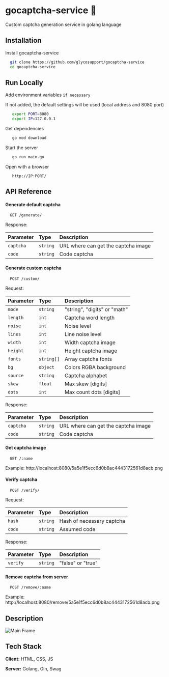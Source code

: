 
# gocaptcha-service :green_heart:

Custom captcha generation service in golang language 


## Installation

Install gocaptcha-service

```bash
  git clone https://github.com/glycosupport/gocaptcha-service
  cd gocaptcha-service
```
    
## Run Locally

Add environment variables `if necessary`

If not added, the default settings will be used (local address and 8080 port)

```bash
   export PORT=8080
   export IP=127.0.0.1
```

Get dependencies

```bash
   go mod download
```

Start the server

```bash
   go run main.go
```

Open with a browser

```
   http://IP:PORT/
```


## API Reference

#### Generate default captcha

```http
  GET /generate/
```

Response:

| Parameter | Type     | Description                |
| :-------- | :------- | :------------------------- |
| `captcha` | `string` | URL where can get the captcha image  |
| `code`    | `string` | Code captcha |

#### Generate custom captcha

```http
  POST /custom/
```

Request:

| Parameter     | Type       | Description                       |
| :--------     | :-------   | :-------------------------------- |
| `mode`        | `string`   | "string", "digits" or "math" |
| `length`      | `int`      | Captcha word length |
| `noise`       | `int`      | Noise level |
| `lines`       | `int`      | Line noise level |
| `width`       | `int`      | Width captcha image |
| `height`      | `int`      | Height captcha image |
| `fonts`       | `string[]` | Array captcha fonts |
| `bg`          | `object`   | Colors RGBA background |
| `source`      | `string`   | Captcha alphabet |
| `skew`        | `float`    | Max skew [digits]|
| `dots`        | `int`      | Max count dots [digits]|


Response:

| Parameter | Type     | Description                |
| :-------- | :------- | :------------------------- |
| `captcha` | `string` | URL where can get the captcha image |
| `code`    | `string` | Code captcha |

#### Get captcha image

```http
  GET /:name
```

Example: http://localhost:8080/5a5e1f5ecc6d0b8ac4443172561d8acb.png

#### Verify captcha

```http
  POST /verify/
```

Request:

| Parameter | Type     | Description                |
| :-------- | :------- | :------------------------- |
| `hash` | `string` | Hash of necessary captcha |
| `code`    | `string` | Assumed code |

Response:

| Parameter | Type     | Description                |
| :-------- | :------- | :------------------------- |
| `verify` | `string` | "false" or "true" |

#### Remove captcha from server

```http
  POST /remove/:name
```

Example: http://localhost:8080/remove/5a5e1f5ecc6d0b8ac4443172561d8acb.png


## Description

![Main Frame]()
## Tech Stack

**Client:** HTML, CSS, JS

**Server:** Golang, Gin, Swag


